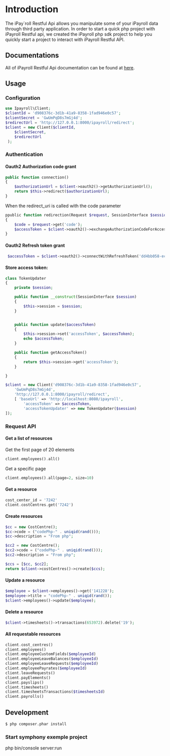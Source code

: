 # Introduction

The iPay`roll Restful Api allows you manipulate some of your iPayroll data through
third party application. In order to start a quick php project with iPayroll
Restful api, we created the iPayroll php sdk project to help you quickly start
a project to interact with iPayroll Restful API.

## Documentations

All of iPayroll Restful Api documentation can be found at [here](http://dev.ipayroll.co.nz).


## Usage

### Configuration

```php
use Ipayroll\Client;
$clientId = 'd908376c-3d1b-41a9-8358-1fad946e0c57';
$clientSecret = 'GwUmPqD8s7mGj4d';
$redirectUrl = 'http://127.0.0.1:8000/ipayroll/redirect';
$client = new Client($clientId, 
    $clientSecret,
    $redirectUrl
 );
```

### Authentication

#### Oauth2 Authorization code grant

```php
public function connection()
{
    $authorizationUrl = $client->oauth2()->getAuthorizationUrl();
    return $this->redirect($authorizationUrl);
}
```
When the redirect_uri is called with the code parameter
```php
ppublic function redirection(Request $request, SessionInterface $session)
{
    $code = $request->get('code');
    $accessToken = $client->oauth2()->exchangeAuthorizationCodeForAccessToken($code);
}
```
#### Oauth2 Refresh token grant
```php
 $accessToken = $client->oauth2()->connectWithRefreshToken('dd4bb058-ecca-4bba-a0fc-44e5809e2d26');
```

#### Store access token:
```php
class TokenUpdater
{
    private $session;

    public function __construct(SessionInterface $session)
    {
        $this->session = $session;
    }


    public function update($accessToken)
    {
        $this->session->set('accessToken', $accessToken);
        echo $accessToken;
    }

    public function getAccessToken()
    {
        return $this->session->get('accessToken');
    }

}
```
```php
$client = new Client('d908376c-3d1b-41a9-8358-1fad946e0c57', 
    'GwUmPqD8s7mGj4d',
    'http://127.0.0.1:8000/ipayroll/redirect', 
    [ 'baseUrl' => 'http://localhost:8080/ipayroll',
        'accessToken' => $accessToken,
        'accessTokenUpdater' => new TokenUpdater($session)
]);

```
### Request API

#### Get a list of resources
Get the first page of 20 elements
```php
client.employees().all()
```
Get a specific page
```php
client.employees().all(page=2, size=10)
```
#### Get a resource
```php
cost_center_id = '7242'
client.costCentres.get('7242')
```

#### Create resources
```php
$cc = new CostCentre();
$cc->code = ("codePhp-" . uniqid(rand()));
$cc->description = "From php";

$cc2 = new CostCentre();
$cc2->code = ("codePhp-" . uniqid(rand()));
$cc2->description = "From php";

$ccs = [$cc, $cc2];
return $client->costCentres()->create($ccs);
```

#### Update a resource
```php
$employee = $client->employees()->get('141228');
$employee->title = "codePhp-" . uniqid(rand());
$client->employees()->update($employee);
```

#### Delete a resource
```php
$client->timesheets()->transactions(653972).delete('19');
```

#### All requestable resources
```php
client.cost_centres()
client.employees()
client.employeeCustomFields($employeeId)
client.employeeLeaveBalances($employeeId)
client.employeeLeaveRequests($employeeId)
client.employeePayrates($employeeId)
client.leaveRequests()
client.payElements()
client.payslips()
client.timesheets()
client.timesheetsTransactions($timesheetsId)
client.payrolls()
```

## Development
```bash
$ php composer.phar install
```
### Start symphony exemple project
php bin/console server:run